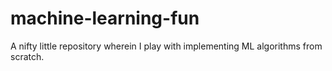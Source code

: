 # machine-learning-fun
A nifty little repository wherein I play with implementing ML algorithms from scratch.
